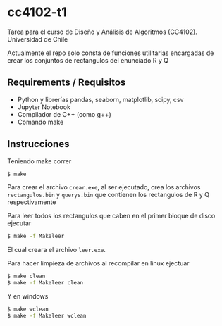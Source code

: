 # cc4102-t1
Tarea para el curso de Diseño y Análisis de Algoritmos (CC4102). Universidad de Chile

Actualmente el repo solo consta de funciones utilitarias encargadas de crear los conjuntos de rectangulos del enunciado R y Q

## Requirements / Requisitos

- Python y librerías pandas, seaborn, matplotlib, scipy, csv
- Jupyter Notebook 
- Compilador de C++ (como g++)
- Comando make

## Instrucciones

Teniendo make correr
```bash
$ make
```
Para crear el archivo `crear.exe`, al ser ejecutado, crea los archivos `rectangulos.bin` y `querys.bin` que contienen los rectangulos de R y Q respectivamente


Para leer todos los rectangulos que caben en el primer bloque de disco ejecutar
```bash
$ make -f Makeleer
```
El cual creara el archivo `leer.exe`.



Para hacer limpieza de archivos al recompilar en linux ejectuar
```bash
$ make clean
$ make -f Makeleer clean
```

Y en windows
```bash
$ make wclean
$ make -f Makeleer wclean
```